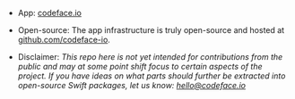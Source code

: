 * App: [codeface.io](https://codeface.io)

* Open-source: The app infrastructure is truly open-source and hosted at [github.com/codeface-io](https://github.com/codeface-io).

* Disclaimer: *This repo here is not yet intended for contributions from the public and may at some point shift focus to certain aspects of the project. If you have ideas on what parts should further be extracted into open-source Swift packages, let us know: hello@codeface.io*
